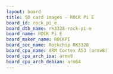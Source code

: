 ```yaml
---
layout: board
title: SD card images - ROCK Pi E
board_id: rock_pi_e
board_dtb_name: rk3328-rock-pi-e
board_name: ROCK Pi E
board_maker_name: ROCKPI
board_soc_name: Rockchip RK3328
board_cpu_name: ARM Cortex A53 (armv8)
board_cpu_arch_isa: armv8
board_cpu_arch_debian: arm64
---
```

